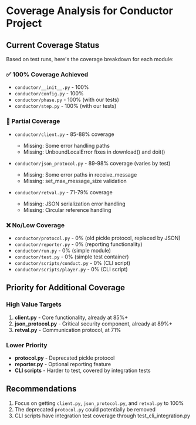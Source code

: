 # Coverage Analysis for Conductor Project

## Current Coverage Status

Based on test runs, here's the coverage breakdown for each module:

### ✅ 100% Coverage Achieved
- `conductor/__init__.py` - 100%
- `conductor/config.py` - 100% 
- `conductor/phase.py` - 100% (with our tests)
- `conductor/step.py` - 100% (with our tests)

### 🔶 Partial Coverage
- `conductor/client.py` - 85-88% coverage
  - Missing: Some error handling paths
  - Missing: UnboundLocalError fixes in download() and doit()
  
- `conductor/json_protocol.py` - 89-98% coverage (varies by test)
  - Missing: Some error paths in receive_message
  - Missing: set_max_message_size validation
  
- `conductor/retval.py` - 71-79% coverage
  - Missing: JSON serialization error handling
  - Missing: Circular reference handling

### ❌ No/Low Coverage
- `conductor/protocol.py` - 0% (old pickle protocol, replaced by JSON)
- `conductor/reporter.py` - 0% (reporting functionality)
- `conductor/run.py` - 0% (simple module)
- `conductor/test.py` - 0% (simple test container)
- `conductor/scripts/conduct.py` - 0% (CLI script)
- `conductor/scripts/player.py` - 0% (CLI script)

## Priority for Additional Coverage

### High Value Targets
1. **client.py** - Core functionality, already at 85%+
2. **json_protocol.py** - Critical security component, already at 89%+
3. **retval.py** - Communication protocol, at 71%

### Lower Priority
- **protocol.py** - Deprecated pickle protocol
- **reporter.py** - Optional reporting feature
- **CLI scripts** - Harder to test, covered by integration tests

## Recommendations

1. Focus on getting `client.py`, `json_protocol.py`, and `retval.py` to 100%
2. The deprecated `protocol.py` could potentially be removed
3. CLI scripts have integration test coverage through test_cli_integration.py